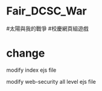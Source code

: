 # Fair_DCSC_War
#太陽與我的戰爭
#校慶網頁組遊戲
<h1>change</h1>
<p>modify index ejs file</p>
<p>modify web-security all level ejs file</p>